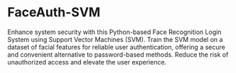 # FaceAuth-SVM
Enhance system security with this Python-based Face Recognition Login System using Support Vector Machines (SVM). Train the SVM model on a dataset of facial features for reliable user authentication, offering a secure and convenient alternative to password-based methods. Reduce the risk of unauthorized access and elevate the user experience.
